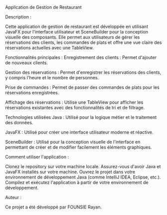 
Application de Gestion de Restaurant

Description :

Cette application de gestion de restaurant est développée en utilisant JavaFX pour l'interface utilisateur et SceneBuilder pour la conception visuelle des composants. Elle permet aux utilisateurs de gérer les réservations des clients, les commandes de plats et offre une vue claire des réservations actuelles avec une TableView.

Fonctionnalités principales :
Enregistrement des clients : Permet d'ajouter de nouveaux clients.

Gestion des réservations : Permet d'enregistrer les réservations des clients, y compris l'heure et le nombre de personnes.

Prise de commandes : Permet de passer des commandes de plats pour les réservations enregistrées.

Affichage des réservations : Utilise une TableView pour afficher les réservations existantes avec des fonctionnalités de tri et de filtrage.

Technologies utilisées
Java : Utilisé pour la logique métier et le traitement des données.

JavaFX : Utilisé pour créer une interface utilisateur moderne et réactive.

SceneBuilder : Utilisé pour la conception visuelle de l'interface en permettant de créer et de modifier facilement les éléments graphiques.

Comment utiliser l'application :

Clonez le repository sur votre machine locale.
Assurez-vous d'avoir Java et JavaFX installés sur votre machine.
Ouvrez le projet dans votre environnement de développement Java (comme IntelliJ IDEA, Eclipse, etc.).
Compilez et exécutez l'application à partir de votre environnement de développement.

Auteur :

Ce projet a été développé par FOUNSIE Rayan.
